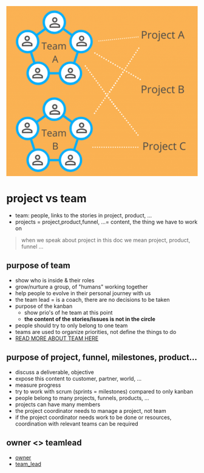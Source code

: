 ![](img/project_team.png)

# project vs team

- team: people, links to the stories in project, product, ...
- projects = project,product,funnel, ...= content, the thing we have to work on

> when we speak about project in this doc we mean project, product, funnel ...

## purpose of team

- show who is inside & their roles
- grow/nurture a group, of "humans" working together
- help people to evolve in their personal journey with us 
- the team lead = is a coach, there are no decisions to be taken
- purpose of the kanban
  - show prio's of he team at this point
  - **the content of the stories/issues is not in the circle**
- people should try to only belong to one team
- teams are used to organize priorities, not define the things to do
- [READ MORE ABOUT TEAM HERE](circle_type_team)

## purpose of project, funnel, milestones, product...

- discuss a deliverable, objective
- expose this content to customer, partner, world, ...
- measure progress
- try to work with scrum (sprints = milestones) compared to only kanban
- people belong to many projects, funnels, products, ...
- projects can have many members
- the project coordinator needs to manage a project, not team
- if the project coordinator needs work to be done or resources, coordination with relevant teams can be required

## owner <> teamlead

- [owner](owner)
- [team_lead](team_lead)

